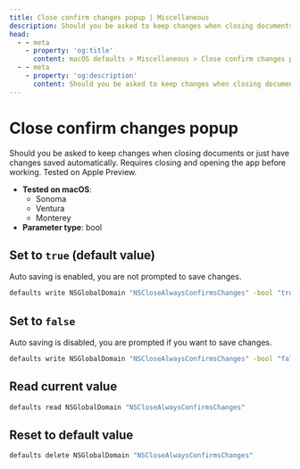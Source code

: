 ```yaml
---
title: Close confirm changes popup | Miscellaneous
description: Should you be asked to keep changes when closing documents or just have changes saved automatically.
head:
  - - meta
    - property: 'og:title'
      content: macOS defaults > Miscellaneous > Close confirm changes popup
  - - meta
    - property: 'og:description'
      content: Should you be asked to keep changes when closing documents or just have changes saved automatically.
---
```


# Close confirm changes popup

Should you be asked to keep changes when closing documents or just have changes saved automatically.
Requires closing and opening the app before working. Tested on Apple Preview.

- **Tested on macOS**:
  - Sonoma
  - Ventura
  - Monterey
- **Parameter type**: bool

## Set to `true` (default value)

Auto saving is enabled, you are not prompted to save changes.

```bash
defaults write NSGlobalDomain "NSCloseAlwaysConfirmsChanges" -bool "true"
```

## Set to `false`

Auto saving is disabled, you are prompted if you want to save changes.

```bash
defaults write NSGlobalDomain "NSCloseAlwaysConfirmsChanges" -bool "false"
```

## Read current value

```bash
defaults read NSGlobalDomain "NSCloseAlwaysConfirmsChanges"
```

## Reset to default value

```bash
defaults delete NSGlobalDomain "NSCloseAlwaysConfirmsChanges"
```
